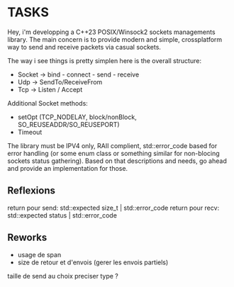 # TASKS

Hey, i'm developping a C++23 POSIX/Winsock2 sockets managements library. The main concern is to provide modern and simple, crossplatform way to send and receive packets via casual sockets.

The way i see things is pretty simplen here is the overall structure:

- Socket -> bind - connect - send - receive
- Udp -> SendTo/ReceiveFrom
- Tcp -> Listen / Accept

Additional Socket methods:

- setOpt (TCP_NODELAY, block/nonBlock, SO_REUSEADDR/SO_REUSEPORT)
- Timeout

The library must be IPV4 only, RAII complient, std::error_code based for error handling (or some enum class or something similar for non-blocing sockets status gathering).
Based on that descriptions and needs, go ahead and provide an implementation for those.

## Reflexions

return pour send: std::expected size_t | std::error_code
return pour recv: std::expected status | std::error_code

## Reworks

- usage de span
- size de retour et d'envois (gerer les envois partiels)

taille de send au choix
preciser type ?